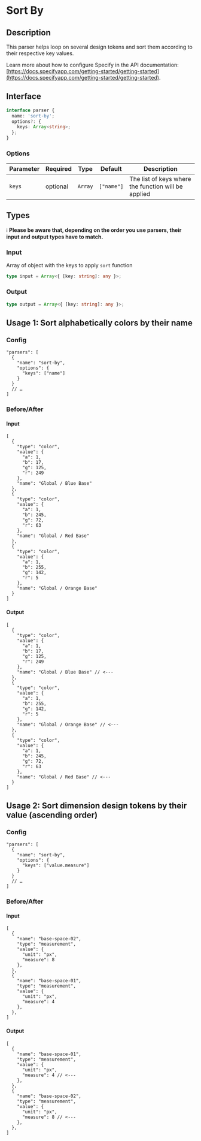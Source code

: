 # Sort By

## Description
This parser helps loop on several design tokens and sort them according to their respective key values.

Learn more about how to configure Specify in the API documentation: [https://docs.specifyapp.com/getting-started/getting-started](https://docs.specifyapp.com/getting-started/getting-started).

## Interface

```ts
interface parser {
  name: 'sort-by';
  options?: {
    keys: Array<string>;
  };
}
```

### Options

| Parameter | Required | Type    | Default    | Description                                         |
| --------- | -------- | ------- | ---------- | --------------------------------------------------- |
| `keys`    | optional | `Array` | `["name"]` | The list of keys where the function will be applied |

## Types

ℹ️ **Please be aware that, depending on the order you use parsers, their input and output types have to match.**

### Input

Array of object with the keys to apply `sort` function

```ts
type input = Array<{ [key: string]: any }>;
```

### Output

```ts
type output = Array<{ [key: string]: any }>;
```

## Usage 1: Sort alphabetically colors by their name

### Config

```jsonc
"parsers": [
  {
    "name": "sort-by",
    "options": {
      "keys": ["name"]
    }
  }
  // …
]
```

### Before/After

#### Input

```jsonc
[
  {
    "type": "color",
    "value": {
      "a": 1,
      "b": 17,
      "g": 125,
      "r": 249
    },
    "name": "Global / Blue Base"
  },
  {
    "type": "color",
    "value": {
      "a": 1,
      "b": 245,
      "g": 72,
      "r": 63
    },
    "name": "Global / Red Base"
  },
  {
    "type": "color",
    "value": {
      "a": 1,
      "b": 255,
      "g": 142,
      "r": 5
    },
    "name": "Global / Orange Base"
  }
]
```

#### Output

```jsonc
[
  {
    "type": "color",
    "value": {
      "a": 1,
      "b": 17,
      "g": 125,
      "r": 249
    },
    "name": "Global / Blue Base" // <---
  },
  {
    "type": "color",
    "value": {
      "a": 1,
      "b": 255,
      "g": 142,
      "r": 5
    },
    "name": "Global / Orange Base" // <---
  },
  {
    "type": "color",
    "value": {
      "a": 1,
      "b": 245,
      "g": 72,
      "r": 63
    },
    "name": "Global / Red Base" // <---
  }
]
```

## Usage 2: Sort dimension design tokens by their value (ascending order)

### Config

```jsonc
"parsers": [
  {
    "name": "sort-by",
    "options": {
      "keys": ["value.measure"]
    }
  }
  // …
]
```

### Before/After

#### Input

```jsonc
[
  {
    "name": "base-space-02",
    "type": "measurement",
    "value": {
      "unit": "px",
      "measure": 8
    },
  },
  {
    "name": "base-space-01",
    "type": "measurement",
    "value": {
      "unit": "px",
      "measure": 4
    },
  },
]
```

#### Output

```jsonc
[
  {
    "name": "base-space-01",
    "type": "measurement",
    "value": {
      "unit": "px",
      "measure": 4 // <---
    },
  },
  {
    "name": "base-space-02",
    "type": "measurement",
    "value": {
      "unit": "px",
      "measure": 8 // <---
    },
  },
]
```
